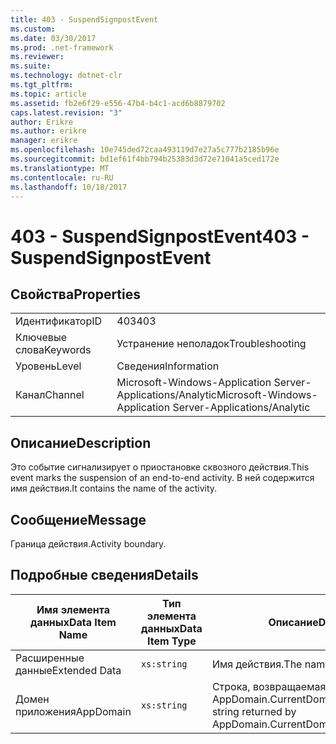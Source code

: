 ```yaml
---
title: 403 - SuspendSignpostEvent
ms.custom: 
ms.date: 03/30/2017
ms.prod: .net-framework
ms.reviewer: 
ms.suite: 
ms.technology: dotnet-clr
ms.tgt_pltfrm: 
ms.topic: article
ms.assetid: fb2e6f29-e556-47b4-b4c1-acd6b8879702
caps.latest.revision: "3"
author: Erikre
ms.author: erikre
manager: erikre
ms.openlocfilehash: 10e745ded72caa493119d7e27a5c777b2185b96e
ms.sourcegitcommit: bd1ef61f4bb794b25383d3d72e71041a5ced172e
ms.translationtype: MT
ms.contentlocale: ru-RU
ms.lasthandoff: 10/18/2017
---
```

# <a name="403---suspendsignpostevent"></a><span data-ttu-id="e8c8f-102">403 - SuspendSignpostEvent</span><span class="sxs-lookup"><span data-stu-id="e8c8f-102">403 - SuspendSignpostEvent</span></span>
## <a name="properties"></a><span data-ttu-id="e8c8f-103">Свойства</span><span class="sxs-lookup"><span data-stu-id="e8c8f-103">Properties</span></span>  
  
|||  
|-|-|  
|<span data-ttu-id="e8c8f-104">Идентификатор</span><span class="sxs-lookup"><span data-stu-id="e8c8f-104">ID</span></span>|<span data-ttu-id="e8c8f-105">403</span><span class="sxs-lookup"><span data-stu-id="e8c8f-105">403</span></span>|  
|<span data-ttu-id="e8c8f-106">Ключевые слова</span><span class="sxs-lookup"><span data-stu-id="e8c8f-106">Keywords</span></span>|<span data-ttu-id="e8c8f-107">Устранение неполадок</span><span class="sxs-lookup"><span data-stu-id="e8c8f-107">Troubleshooting</span></span>|  
|<span data-ttu-id="e8c8f-108">Уровень</span><span class="sxs-lookup"><span data-stu-id="e8c8f-108">Level</span></span>|<span data-ttu-id="e8c8f-109">Сведения</span><span class="sxs-lookup"><span data-stu-id="e8c8f-109">Information</span></span>|  
|<span data-ttu-id="e8c8f-110">Канал</span><span class="sxs-lookup"><span data-stu-id="e8c8f-110">Channel</span></span>|<span data-ttu-id="e8c8f-111">Microsoft-Windows-Application Server-Applications/Analytic</span><span class="sxs-lookup"><span data-stu-id="e8c8f-111">Microsoft-Windows-Application Server-Applications/Analytic</span></span>|  
  
## <a name="description"></a><span data-ttu-id="e8c8f-112">Описание</span><span class="sxs-lookup"><span data-stu-id="e8c8f-112">Description</span></span>  
 <span data-ttu-id="e8c8f-113">Это событие сигнализирует о приостановке сквозного действия.</span><span class="sxs-lookup"><span data-stu-id="e8c8f-113">This event marks the suspension of an end-to-end activity.</span></span> <span data-ttu-id="e8c8f-114">В ней содержится имя действия.</span><span class="sxs-lookup"><span data-stu-id="e8c8f-114">It contains the name of the activity.</span></span>  
  
## <a name="message"></a><span data-ttu-id="e8c8f-115">Сообщение</span><span class="sxs-lookup"><span data-stu-id="e8c8f-115">Message</span></span>  
 <span data-ttu-id="e8c8f-116">Граница действия.</span><span class="sxs-lookup"><span data-stu-id="e8c8f-116">Activity boundary.</span></span>  
  
## <a name="details"></a><span data-ttu-id="e8c8f-117">Подробные сведения</span><span class="sxs-lookup"><span data-stu-id="e8c8f-117">Details</span></span>  
  
|<span data-ttu-id="e8c8f-118">Имя элемента данных</span><span class="sxs-lookup"><span data-stu-id="e8c8f-118">Data Item Name</span></span>|<span data-ttu-id="e8c8f-119">Тип элемента данных</span><span class="sxs-lookup"><span data-stu-id="e8c8f-119">Data Item Type</span></span>|<span data-ttu-id="e8c8f-120">Описание</span><span class="sxs-lookup"><span data-stu-id="e8c8f-120">Description</span></span>|  
|--------------------|--------------------|-----------------|  
|<span data-ttu-id="e8c8f-121">Расширенные данные</span><span class="sxs-lookup"><span data-stu-id="e8c8f-121">Extended Data</span></span>|`xs:string`|<span data-ttu-id="e8c8f-122">Имя действия.</span><span class="sxs-lookup"><span data-stu-id="e8c8f-122">The name of the activity.</span></span>|  
|<span data-ttu-id="e8c8f-123">Домен приложения</span><span class="sxs-lookup"><span data-stu-id="e8c8f-123">AppDomain</span></span>|`xs:string`|<span data-ttu-id="e8c8f-124">Строка, возвращаемая AppDomain.CurrentDomain.FriendlyName.</span><span class="sxs-lookup"><span data-stu-id="e8c8f-124">The string returned by AppDomain.CurrentDomain.FriendlyName.</span></span>|
